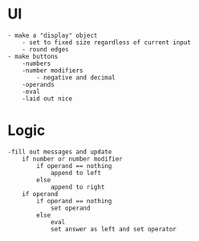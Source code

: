 # UI
    - make a "display" object
        - set to fixed size regardless of current input
        - round edges
    - make buttons
        -numbers
        -number modifiers
            - negative and decimal
        -operands
        -eval
        -laid out nice
# Logic
    -fill out messages and update
        if number or number modifier
            if operand == nothing
                append to left
            else 
                append to right
        if operand
            if operand == nothing
                set operand
            else
                eval
                set answer as left and set operator
            
        